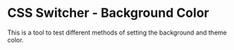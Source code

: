 # CSS Switcher - Background Color

This is a tool to test different methods of setting the background and theme color.
